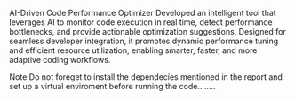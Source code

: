 AI-Driven Code Performance Optimizer
Developed an intelligent tool that leverages AI to monitor code execution in real time, detect performance bottlenecks, and provide actionable optimization suggestions. Designed for seamless developer integration, it promotes dynamic performance tuning and efficient resource utilization, enabling smarter, faster, and more adaptive coding workflows.




Note:Do not foreget to install the dependecies mentioned in the report and set up a virtual enviroment before running the code........
